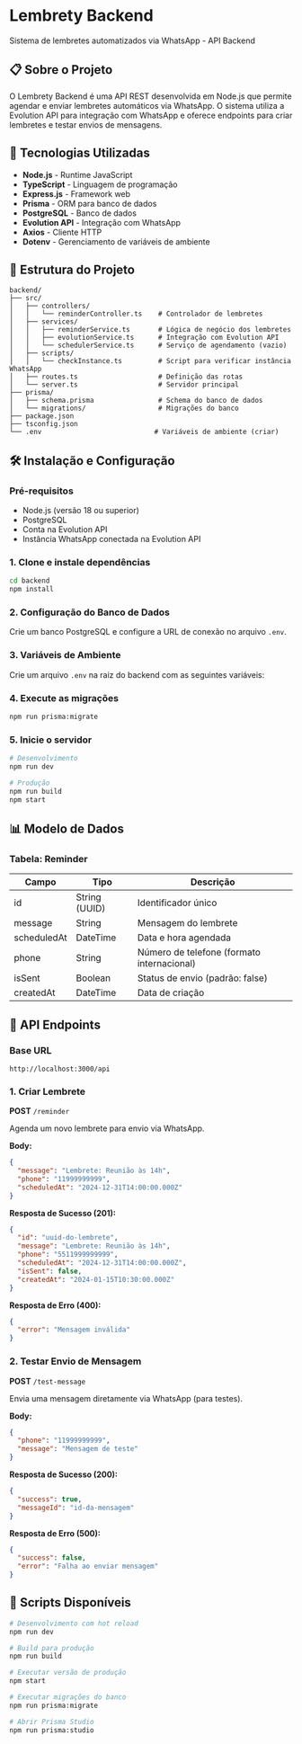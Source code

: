 # Lembrety Backend

Sistema de lembretes automatizados via WhatsApp - API Backend

## 📋 Sobre o Projeto

O Lembrety Backend é uma API REST desenvolvida em Node.js que permite agendar e enviar lembretes automáticos via WhatsApp. O sistema utiliza a Evolution API para integração com WhatsApp e oferece endpoints para criar lembretes e testar envios de mensagens.

## 🚀 Tecnologias Utilizadas

- **Node.js** - Runtime JavaScript
- **TypeScript** - Linguagem de programação
- **Express.js** - Framework web
- **Prisma** - ORM para banco de dados
- **PostgreSQL** - Banco de dados
- **Evolution API** - Integração com WhatsApp
- **Axios** - Cliente HTTP
- **Dotenv** - Gerenciamento de variáveis de ambiente

## 📁 Estrutura do Projeto

```
backend/
├── src/
│   ├── controllers/
│   │   └── reminderController.ts    # Controlador de lembretes
│   ├── services/
│   │   ├── reminderService.ts       # Lógica de negócio dos lembretes
│   │   ├── evolutionService.ts      # Integração com Evolution API
│   │   └── schedulerService.ts      # Serviço de agendamento (vazio)
│   ├── scripts/
│   │   └── checkInstance.ts         # Script para verificar instância WhatsApp
│   ├── routes.ts                    # Definição das rotas
│   └── server.ts                    # Servidor principal
├── prisma/
│   ├── schema.prisma                # Schema do banco de dados
│   └── migrations/                  # Migrações do banco
├── package.json
├── tsconfig.json
└── .env                            # Variáveis de ambiente (criar)
```

## 🛠️ Instalação e Configuração

### Pré-requisitos

- Node.js (versão 18 ou superior)
- PostgreSQL
- Conta na Evolution API
- Instância WhatsApp conectada na Evolution API

### 1. Clone e instale dependências

```bash
cd backend
npm install
```

### 2. Configuração do Banco de Dados

Crie um banco PostgreSQL e configure a URL de conexão no arquivo `.env`.

### 3. Variáveis de Ambiente

Crie um arquivo `.env` na raiz do backend com as seguintes variáveis:

### 4. Execute as migrações

```bash
npm run prisma:migrate
```

### 5. Inicie o servidor

```bash
# Desenvolvimento
npm run dev

# Produção
npm run build
npm start
```

## 📊 Modelo de Dados

### Tabela: Reminder

| Campo | Tipo | Descrição |
|-------|------|-----------|
| id | String (UUID) | Identificador único |
| message | String | Mensagem do lembrete |
| scheduledAt | DateTime | Data e hora agendada |
| phone | String | Número de telefone (formato internacional) |
| isSent | Boolean | Status de envio (padrão: false) |
| createdAt | DateTime | Data de criação |

## 🔌 API Endpoints

### Base URL
```
http://localhost:3000/api
```

### 1. Criar Lembrete

**POST** `/reminder`

Agenda um novo lembrete para envio via WhatsApp.

**Body:**
```json
{
  "message": "Lembrete: Reunião às 14h",
  "phone": "11999999999",
  "scheduledAt": "2024-12-31T14:00:00.000Z"
}
```

**Resposta de Sucesso (201):**
```json
{
  "id": "uuid-do-lembrete",
  "message": "Lembrete: Reunião às 14h",
  "phone": "5511999999999",
  "scheduledAt": "2024-12-31T14:00:00.000Z",
  "isSent": false,
  "createdAt": "2024-01-15T10:30:00.000Z"
}
```

**Resposta de Erro (400):**
```json
{
  "error": "Mensagem inválida"
}
```

### 2. Testar Envio de Mensagem

**POST** `/test-message`

Envia uma mensagem diretamente via WhatsApp (para testes).

**Body:**
```json
{
  "phone": "11999999999",
  "message": "Mensagem de teste"
}
```

**Resposta de Sucesso (200):**
```json
{
  "success": true,
  "messageId": "id-da-mensagem"
}
```

**Resposta de Erro (500):**
```json
{
  "success": false,
  "error": "Falha ao enviar mensagem"
}
```

## 🔧 Scripts Disponíveis

```bash
# Desenvolvimento com hot reload
npm run dev

# Build para produção
npm run build

# Executar versão de produção
npm start

# Executar migrações do banco
npm run prisma:migrate

# Abrir Prisma Studio
npm run prisma:studio
```
